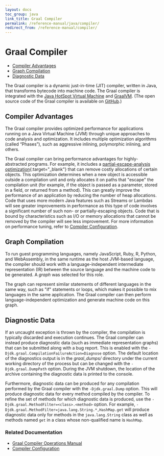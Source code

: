```yaml
---
layout: docs
toc_group: java
link_title: Graal Compiler
permalink: /reference-manual/java/compiler/
redirect_from: /reference-manual/compiler/ 
---
```


# Graal Compiler

* [Compiler Advantages](#compiler-advantages)
* [Graph Compilation](#graph-compilation)
* [Diagnostic Data](#diagnostic-data)

The Graal compiler is a dynamic just-in-time (JIT) compiler, written in Java, that transforms bytecode into machine code.
The Graal compiler is integrated with the [Java HotSpot Virtual Machine](https://docs.oracle.com/en/java/javase/21/vm/java-virtual-machine-technology-overview.html) and [GraalVM](/reference-manual/java/).
(The open source code of the Graal compiler is available on [GitHub](https://github.com/oracle/graal/tree/master/compiler).)


## Compiler Advantages

The Graal compiler provides optimized performance for applications running on a Java Virtual Machine (JVM) through unique approaches to code analysis and optimization.
It includes multiple optimization algorithms (called “Phases”), such as aggressive inlining, polymorphic inlining, and others. 

<!--
    Add an anchor so that the JPG docs can link to a section on partial escape analysis.
-->
<a name="partial-escape-analysis"></a>
The Graal compiler can bring performance advantages for highly-abstracted programs. 
For example, it includes a [partial-escape-analysis optimization](https://github.com/oracle/graal/blob/master/compiler/src/jdk.graal.compiler/src/jdk/graal/compiler/core/phases/CEOptimization.java#L176){:target="_blank"} that can remove costly allocations of certain objects. 
This optimization determines when a new object is accessible outside a compilation unit and only allocates it on paths that "escape" the compilation unit (for example, if the object is passed as a parameter, stored in a field, or returned from a method). 
This can greatly improve the performance of an application by reducing the number of heap allocations. 
Code that uses more modern Java features such as Streams or Lambdas will see greater improvements in performance as this type of code involves a significant number of such non- or partially-escaping objects.
Code that is bound by characteristics such as I/O or memory allocations that cannot be removed by the compiler will see less improvement. 
For more information on performance tuning, refer to [Compiler Configuration](Options.md).

## Graph Compilation

To run guest programming languages, namely JavaScript, Ruby, R, Python, and WebAssembly, in the same runtime as the host JVM-based language, the compiler should work with a language-independent intermediate representation (IR) between the source language and the machine code to be generated.
A *graph* was selected for this role.

The graph can represent similar statements of different languages in the same way, such as "if" statements or loops, which makes it possible to mix languages in the same application.
The Graal compiler can then perform language-independent optimization and generate machine code on this graph.

## Diagnostic Data

If an uncaught exception is thrown by the compiler, the compilation is typically discarded and execution continues.
The Graal compiler can instead produce diagnostic data (such as immediate representation graphs) that can be submitted along with a bug report.
This is enabled with the `-Djdk.graal.CompilationFailureAction=Diagnose` option.
The default location of the diagnostics output is in the _graal_dumps/_ directory under the current working directory of the process but can be changed with the `-Djdk.graal.DumpPath` option.
During the JVM shutdown, the location of the archive containing the diagnostic data is printed to the console.

Furthermore, diagnostic data can be produced for any compilation performed by the Graal compiler with the `-Djdk.graal.Dump` option.
This will produce diagnostic data for every method compiled by the compiler.
To refine the set of methods for which diagnostic data is produced, use the `-Djdk.graal.MethodFilter=<class>.<method>` option.
For example, `-Djdk.graal.MethodFilter=java.lang.String.*,HashMap.get` will produce diagnostic data only for methods in the `java.lang.String` class as well as methods named `get` in a class whose non-qualified name is `HashMap`.

### Related Documentation

- [Graal Compiler Operations Manual](Operations.md)
- [Compiler Configuration](Options.md)